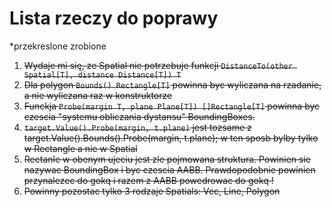 # Lista rzeczy do poprawy

*przekreslone zrobione

1. ~~Wydaje mi się, ze Spatial nie potrzebuje funkcji `DistanceTo(other Spatial[T], distance Distance[T]) T`~~
2. ~~Dla polygon `Bounds() Rectangle[T]` powinna byc wyliczana na rzadanie, a nie wyliczana raz w konstruktorze~~
3. ~~Funckja `Probe(margin T, plane Plane[T]) []Rectangle[T]` powinna byc czescia "systemu obliczania dystansu" BoundingBoxes.~~
4. ~~`target.Value().Probe(margin, t.plane)` jest tozsame z target.Value().Bounds().Probe(margin, t.plane); w ten sposb
   bylby tylko w Rectangle a nie w Spatial~~
5. ~~Rectanle w obenym ujeciu jest zle pojmowana struktura. Powinien sie nazywac BoundingBox i byc czescia AABB. Prawdopodobnie powinien przynalezec do gokq i razem z AABB powedrowac do gokq !~~
6. ~~Powinny pozostac tylko 3 rodzaje Spatials: Vec, Line, Polygon~~